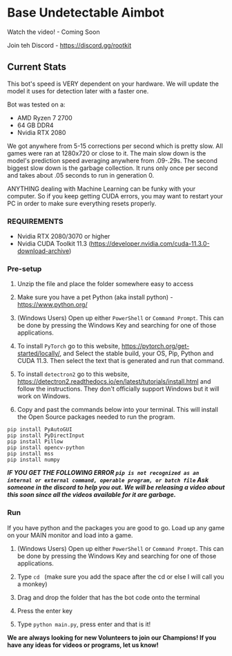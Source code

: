 # Base Undetectable Aimbot
Watch the video! - Coming Soon

Join teh Discord - https://discord.gg/rootkit

## Current Stats
This bot's speed is VERY dependent on your hardware. We will update the model it uses for detection later with a faster one.

Bot was tested on a:
- AMD Ryzen 7 2700
- 64 GB DDR4
- Nvidia RTX 2080

We got anywhere from 5-15 corrections per second which is pretty slow. All games were ran at 1280x720 or close to it.
The main slow down is the model's prediction speed averaging anywhere from .09-.29s.
The second biggest slow down is the garbage collection. It runs only once per second and takes about .05 seconds to run in generation 0.

ANYTHING dealing with Machine Learning can be funky with your computer. So if you keep getting CUDA errors, you may want to restart your PC in order to make sure everything resets properly.

### REQUIREMENTS
- Nvidia RTX 2080/3070 or higher
- Nvidia CUDA Toolkit 11.3 (https://developer.nvidia.com/cuda-11.3.0-download-archive)

### Pre-setup
1. Unzip the file and place the folder somewhere easy to access

2. Make sure you have a pet Python (aka install python) - https://www.python.org/

3. (Windows Users) Open up either `PowerShell` or `Command Prompt`. This can be done by pressing the Windows Key and searching for one of those applications.

4. To install `PyTorch` go to this website, https://pytorch.org/get-started/locally/, and Select the stable build, your OS, Pip, Python and CUDA 11.3. Then select the text that is generated and run that command.

5. To install `detectron2` go to this website, https://detectron2.readthedocs.io/en/latest/tutorials/install.html and follow the instructions. They don't officially support Windows but it will work on Windows.

6. Copy and past the commands below into your terminal. This will install the Open Source packages needed to run the program.
```
pip install PyAutoGUI
pip install PyDirectInput
pip install Pillow
pip install opencv-python
pip install mss
pip install numpy
```
***IF YOU GET THE FOLLOWING ERROR `pip is not recognized as an internal or external command, operable program, or batch file` Ask someone in the discord to help you out. We will be releasing a video about this soon since all the videos available for it are garbage.***

### Run
If you have python and the packages you are good to go. Load up any game on your MAIN monitor and load into a game.

1. (Windows Users) Open up either `PowerShell` or `Command Prompt`. This can be done by pressing the Windows Key and searching for one of those applications.

2. Type `cd ` (make sure you add the space after the cd or else I will call you a monkey)

3. Drag and drop the folder that has the bot code onto the terminal

4. Press the enter key

5. Type `python main.py`, press enter and that is it!

**We are always looking for new Volunteers to join our Champions!
If you have any ideas for videos or programs, let us know!**
